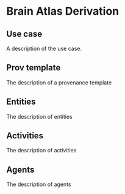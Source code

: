# Brain Atlas Derivation

## Use case

A description of the use case.

## Prov template

The description of a provenance template

## Entities

The description of entities

## Activities

The description of activities

## Agents

The description of agents

